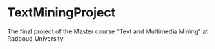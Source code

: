 # TextMiningProject
The final project of the Master course "Text and Multimedia Mining" at Radboud University
